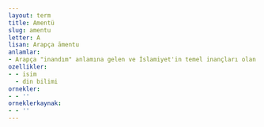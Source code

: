 ```yaml
---
layout: term
title: Amentü
slug: amentu
letter: A
lisan: Arapça āmentu
anlamlar:
- Arapça "inandım" anlamına gelen ve İslamiyet'in temel inançları olan Allah'a, onun meleklerine, kitaplarına, peygamberlerine, ahiret gününe, kadere, hayır ve şerrin Allah'tan geldiğine inanmayı dile getiren söz
ozellikler:
- - isim
  - din bilimi
ornekler:
- - ''
orneklerkaynak:
- - ''
---
```

